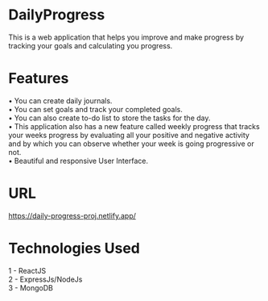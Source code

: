 # DailyProgress
This is a web application that helps you improve and make progress by tracking your goals and calculating you progress.

# Features
• You can create daily journals.  
• You can set goals and track your completed goals.  
• You can also create to-do list to store the tasks for the day.   
• This application also has a new feature called weekly progress that tracks your weeks progress by evaluating all your positive and negative activity and by which you can observe whether  your week is going progressive or not.  
• Beautiful and responsive User Interface.  

# URL
https://daily-progress-proj.netlify.app/

# Technologies Used
1 - ReactJS   
2 - ExpressJs/NodeJs  
3 - MongoDB  

